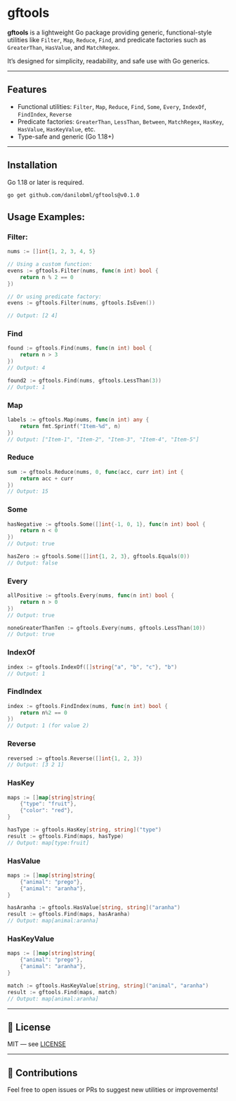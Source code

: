 # gftools

**gftools** is a lightweight Go package providing generic, functional-style utilities like `Filter`, `Map`, `Reduce`, `Find`, and predicate factories such as `GreaterThan`, `HasValue`, and `MatchRegex`.

It’s designed for simplicity, readability, and safe use with Go generics.

---

## Features

- Functional utilities: `Filter`, `Map`, `Reduce`, `Find`, `Some`, `Every`, `IndexOf`, `FindIndex`, `Reverse`
- Predicate factories: `GreaterThan`, `LessThan`, `Between`, `MatchRegex`, `HasKey`, `HasValue`, `HasKeyValue`, etc.
- Type-safe and generic (Go 1.18+)

---

## Installation

Go 1.18 or later is required.

```sh
go get github.com/danilobml/gftools@v0.1.0
```

## Usage Examples:

### Filter:

```go
nums := []int{1, 2, 3, 4, 5}

// Using a custom function:
evens := gftools.Filter(nums, func(n int) bool {
	return n % 2 == 0
})

// Or using predicate factory:
evens := gftools.Filter(nums, gftools.IsEven())

// Output: [2 4]
```
### Find

```go
found := gftools.Find(nums, func(n int) bool {
	return n > 3
})
// Output: 4

found2 := gftools.Find(nums, gftools.LessThan(3))
// Output: 1
```

### Map

```go
labels := gftools.Map(nums, func(n int) any {
	return fmt.Sprintf("Item-%d", n)
})
// Output: ["Item-1", "Item-2", "Item-3", "Item-4", "Item-5"]
```

### Reduce

```go
sum := gftools.Reduce(nums, 0, func(acc, curr int) int {
	return acc + curr
})
// Output: 15
```

### Some

```go
hasNegative := gftools.Some([]int{-1, 0, 1}, func(n int) bool {
	return n < 0
})
// Output: true

hasZero := gftools.Some([]int{1, 2, 3}, gftools.Equals(0))
// Output: false
```

### Every

```go
allPositive := gftools.Every(nums, func(n int) bool {
	return n > 0
})
// Output: true

noneGreaterThanTen := gftools.Every(nums, gftools.LessThan(10))
// Output: true
```

### IndexOf

```go
index := gftools.IndexOf([]string{"a", "b", "c"}, "b")
// Output: 1
```

### FindIndex

```go
index := gftools.FindIndex(nums, func(n int) bool {
	return n%2 == 0
})
// Output: 1 (for value 2)
```

### Reverse

```go
reversed := gftools.Reverse([]int{1, 2, 3})
// Output: [3 2 1]
```

### HasKey

```go
maps := []map[string]string{
	{"type": "fruit"},
	{"color": "red"},
}

hasType := gftools.HasKey[string, string]("type")
result := gftools.Find(maps, hasType)
// Output: map[type:fruit]
```

### HasValue

```go
maps := []map[string]string{
	{"animal": "prego"},
	{"animal": "aranha"},
}

hasAranha := gftools.HasValue[string, string]("aranha")
result := gftools.Find(maps, hasAranha)
// Output: map[animal:aranha]
```

### HasKeyValue

```go
maps := []map[string]string{
	{"animal": "prego"},
	{"animal": "aranha"},
}

match := gftools.HasKeyValue[string, string]("animal", "aranha")
result := gftools.Find(maps, match)
// Output: map[animal:aranha]
```

---

## 📖 License

MIT — see [LICENSE](LICENSE)

---

## 🙌 Contributions

Feel free to open issues or PRs to suggest new utilities or improvements!
